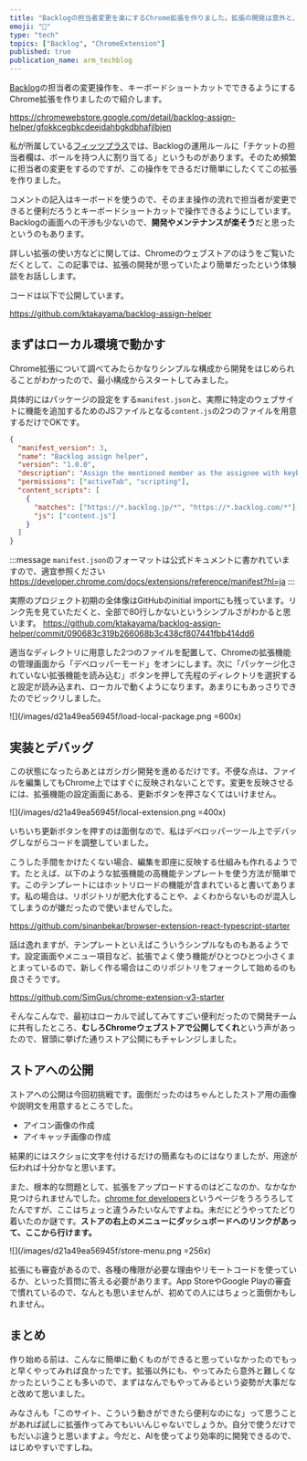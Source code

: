 ```yaml
---
title: "Backlogの担当者変更を楽にするChrome拡張を作りました。拡張の開発は意外と、いやかなり簡単でした"
emoji: "🎼"
type: "tech"
topics: ["Backlog", "ChromeExtension"]
published: true
publication_name: arm_techblog
---
```


[Backlog](https://backlog.com/ja/)の担当者の変更操作を、キーボードショートカットでできるようにするChrome拡張を作りましたので紹介します。

https://chromewebstore.google.com/detail/backlog-assign-helper/gfokkcegbkcdeejdahbgkdbhafjlbjen

私が所属している[フィッツプラス](https://fitsplus.co.jp/)では、Backlogの運用ルールに「チケットの担当者欄は、ボールを持つ人に割り当てる」というものがあります。そのため頻繁に担当者の変更をするのですが、この操作をできるだけ簡単にしたくてこの拡張を作りました。

コメントの記入はキーボードを使うので、そのまま操作の流れで担当者が変更できると便利だろうとキーボードショートカットで操作できるようにしています。Backlogの画面への干渉も少ないので、**開発やメンテナンスが楽そう**だと思ったというのもあります。

詳しい拡張の使い方などに関しては、Chromeのウェブストアのほうをご覧いただくとして、この記事では、拡張の開発が思っていたより簡単だったという体験談をお話しします。

コードは以下で公開しています。

https://github.com/ktakayama/backlog-assign-helper

## まずはローカル環境で動かす

Chrome拡張について調べてみたらかなりシンプルな構成から開発をはじめられることがわかったので、最小構成からスタートしてみました。

具体的にはパッケージの設定をする`manifest.json`と、実際に特定のウェブサイトに機能を追加するためのJSファイルとなる`content.js`の2つのファイルを用意するだけでOKです。

```json:manifest.json
{
  "manifest_version": 3,
  "name": "Backlog assign helper",
  "version": "1.0.0",
  "description": "Assign the mentioned member as the assignee with keyboard shortcuts.",
  "permissions": ["activeTab", "scripting"],
  "content_scripts": [
    {
      "matches": ["https://*.backlog.jp/*", "https://*.backlog.com/*"],
      "js": ["content.js"]
    }
  ]
}
```

:::message
`manifest.json`のフォーマットは公式ドキュメントに書かれていますので、適宜参照ください
https://developer.chrome.com/docs/extensions/reference/manifest?hl=ja
:::

実際のプロジェクト初期の全体像はGitHubのinitial importにも残っています。リンク先を見ていただくと、全部で80行しかないというシンプルさがわかると思います。
https://github.com/ktakayama/backlog-assign-helper/commit/090683c319b266068b3c438cf807441fbb414dd6

適当なディレクトリに用意した2つのファイルを配置して、Chromeの拡張機能の管理画面から「デベロッパーモード」をオンにします。次に「パッケージ化されていない拡張機能を読み込む」ボタンを押して先程のディレクトリを選択すると設定が読み込まれ、ローカルで動くようになります。あまりにもあっさりできたのでビックリしました。

![](/images/d21a49ea56945f/load-local-package.png =600x)

## 実装とデバッグ

この状態になったらあとはガシガシ開発を進めるだけです。不便な点は、ファイルを編集してもChrome上ではすぐに反映されないことです。変更を反映させるには、拡張機能の設定画面にある、更新ボタンを押さなくてはいけません。

![](/images/d21a49ea56945f/local-extension.png =400x)

いちいち更新ボタンを押すのは面倒なので、私はデベロッパーツール上でデバッグしながらコードを調整していました。

こうした手間をかけたくない場合、編集を即座に反映する仕組みも作れるようです。たとえば、以下のような拡張機能の高機能テンプレートを使う方法が簡単です。このテンプレートにはホットリロードの機能が含まれていると書いてあります。私の場合は、リポジトリが肥大化することや、よくわからないものが混入してしまうのが嫌だったので使いませんでした。

https://github.com/sinanbekar/browser-extension-react-typescript-starter

話は逸れますが、テンプレートといえばこういうシンプルなものもあるようです。設定画面やメニュー項目など、拡張でよく使う機能がひとつひとつ小さくまとまっているので、新しく作る場合はこのリポジトリをフォークして始めるのも良さそうです。

https://github.com/SimGus/chrome-extension-v3-starter

そんなこんなで、最初はローカルで試してみてすごい便利だったので開発チームに共有したところ、**むしろChromeウェブストアで公開してくれ**という声があったので、冒頭に挙げた通りストア公開にもチャレンジしました。

## ストアへの公開

ストアへの公開は今回初挑戦です。面倒だったのはちゃんとしたストア用の画像や説明文を用意するところでした。

- アイコン画像の作成
- アイキャッチ画像の作成

結果的にはスクショに文字を付けるだけの簡素なものにはなりましたが、用途が伝われば十分かなと思います。

また、根本的な問題として、拡張をアップロードするのはどこなのか、なかなか見つけられませんでした。[chrome for developers](https://developer.chrome.com/)というページをうろうろしてたんですが、ここはちょっと違うみたいなんですよね。未だにどうやってたどり着いたのか謎です。**ストアの右上のメニューにダッシュボードへのリンクがあって、ここから行けます。**

![](/images/d21a49ea56945f/store-menu.png =256x)

拡張にも審査があるので、各種の権限が必要な理由やリモートコードを使っているか、といった質問に答える必要があります。App StoreやGoogle Playの審査で慣れているので、なんとも思いませんが、初めての人にはちょっと面倒かもしれません。

## まとめ

作り始める前は、こんなに簡単に動くものができると思っていなかったのでもっと早くやってみれば良かったです。拡張以外にも、やってみたら意外と難しくなかったということも多いので、まずはなんでもやってみるという姿勢が大事だなと改めて思いました。

みなさんも「このサイト、こういう動きができたら便利なのにな」って思うことがあれば試しに拡張作ってみてもいいんじゃないでしょうか。自分で使うだけでもだいぶ違うと思いますよ。今だと、AIを使ってより効率的に開発できるので、はじめやすいですしね。

